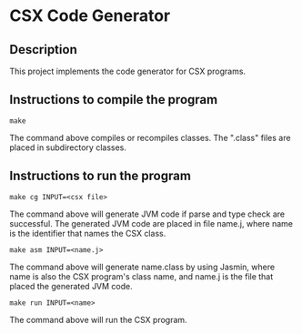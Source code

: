 CSX Code Generator
============


## Description
This project implements the code generator for CSX programs.


## Instructions to compile the program

   	make

The command above compiles or recompiles classes. The ".class" files are placed
in subdirectory classes.


## Instructions to run the program
	
   	make cg INPUT=<csx file>

The command above will generate JVM code if parse and type check are successful.
The generated JVM code are placed in file name.j, where name is the identifier
that names the CSX class.

   	make asm INPUT=<name.j>

The command above will generate name.class by using Jasmin, where name is
also the CSX program's class name, and name.j is the file that placed the
generated JVM code.

   	make run INPUT=<name>

The command above will run the CSX program.






